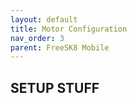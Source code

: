 ```yaml
---
layout: default
title: Motor Configuration
nav_order: 3
parent: FreeSK8 Mobile
---
```


## SETUP STUFF
